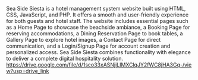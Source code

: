 Sea Side Siesta is a hotel management system website built using HTML, CSS, JavaScript, and PHP. It offers a smooth and user-friendly experience for both guests and hotel staff. The website includes essential pages such as a Home Page to showcase the beachside ambiance, a Booking Page for reserving accommodations, a Dining Reservation Page to book tables, a Gallery Page to explore hotel images, a Contact Page for direct communication, and a Login/Signup Page for account creation and personalized access. Sea Side Siesta combines functionality with elegance to deliver a complete digital hospitality solution.
https://drive.google.com/file/d/1sco33xASNjiLIMXClqJY2fWC8jHA3Gq-/view?usp=drive_link
